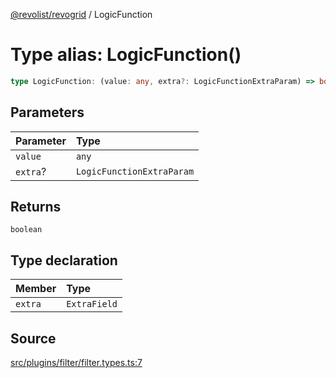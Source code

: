 [@revolist/revogrid](README.md) / LogicFunction

# Type alias: LogicFunction()

```ts
type LogicFunction: (value: any, extra?: LogicFunctionExtraParam) => boolean;
```

## Parameters

| Parameter | Type |
| :------ | :------ |
| `value` | `any` |
| `extra`? | `LogicFunctionExtraParam` |

## Returns

`boolean`

## Type declaration

| Member | Type |
| :------ | :------ |
| `extra` | `ExtraField` |

## Source

[src/plugins/filter/filter.types.ts:7](https://github.com/revolist/revogrid/blob/ace6403c43f42f0eb026a7e73c0ae179d3a4c66f/src/plugins/filter/filter.types.ts#L7)
